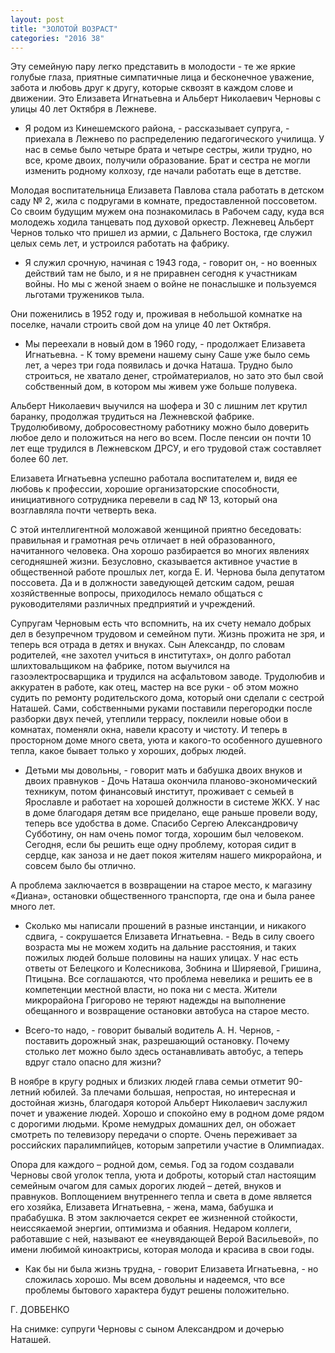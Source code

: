 ```yaml
---
layout: post
title: "ЗОЛОТОЙ ВОЗРАСТ"
categories: "2016 38"
---
```


Эту семейную пару легко представить в молодости - те же яркие голубые глаза, приятные симпатичные лица и бесконечное уважение, забота и любовь друг к другу, которые сквозят в каждом слове и движении. Это Елизавета Игнатьевна и Альберт Николаевич Черновы с улицы 40 лет Октября в Лежневе.

- Я родом из Кинешемского района, - рассказывает супруга, - приехала в Лежнево по распределению педагогического училища. У нас в семье было четыре брата и четыре сестры, жили трудно, но все, кроме двоих, получили образование. Брат и сестра не могли изменить родному колхозу, где начали работать еще в детстве.

Молодая воспитательница Елизавета Павлова стала работать в детском саду № 2, жила с подругами в комнате, предоставленной поссоветом. Со своим будущим мужем она познакомилась в Рабочем саду, куда вся молодежь ходила танцевать под духовой оркестр. Лежневец Альберт Чернов только что пришел из армии, с Дальнего Востока, где служил целых семь лет, и устроился работать на фабрику.

- Я служил срочную, начиная с 1943 года, - говорит он, - но военных действий там не было, и я не приравнен сегодня к участникам войны. Но мы с женой знаем о войне не понаслышке и пользуемся льготами тружеников тыла.

Они поженились в 1952 году и, проживая в небольшой комнатке на поселке, начали строить свой дом на улице 40 лет Октября.

- Мы переехали в новый дом в 1960 году, - продолжает Елизавета Игнатьевна. - К тому времени нашему сыну Саше уже было семь лет, а через три года появилась и дочка Наташа. Трудно было строиться, не хватало денег, стройматериалов, но зато это был свой собственный дом, в котором мы живем уже больше полувека.

Альберт Николаевич выучился на шофера и 30 с лишним лет крутил баранку, продолжая трудиться на Лежневской фабрике. Трудолюбивому, добросовестному работнику можно было доверить любое дело и положиться на него во всем. После пенсии он почти 10 лет еще трудился в Лежневском ДРСУ, и его трудовой стаж составляет более 60 лет.

Елизавета Игнатьевна успешно работала воспитателем и, видя ее любовь к профессии, хорошие организаторские способности, инициативного сотрудника перевели в сад № 13, который она возглавляла почти четверть века.

С этой интеллигентной моложавой женщиной приятно беседовать: правильная и грамотная речь отличает в ней образованного, начитанного человека. Она хорошо разбирается во многих явлениях сегодняшней жизни. Безусловно, сказывается активное участие в общественной работе прошлых лет, когда Е. И. Чернова была депутатом поссовета. Да и в должности заведующей детским садом, решая хозяйственные вопросы, приходилось немало общаться с руководителями различных предприятий и учреждений.

Супругам Черновым есть что вспомнить, на их счету немало добрых дел в безупречном трудовом и семейном пути. Жизнь прожита не зря, и теперь вся отрада в детях и внуках. Сын Александр, по словам родителей, «не захотел учиться в институтах», он долго работал шлихтовальщиком на фабрике, потом выучился на газоэлектросварщика и трудился на асфальтовом заводе. Трудолюбив и аккуратен в работе, как отец, мастер на все руки - об этом можно судить по ремонту родительского дома, который они сделали с сестрой Наташей. Сами, собственными руками поставили перегородки после разборки двух печей, утеплили террасу, поклеили новые обои в комнатах, поменяли окна, навели красоту и чистоту. И теперь в просторном доме много света, уюта и какого-то особенного душевного тепла, какое бывает только у хороших, добрых людей.

- Детьми мы довольны, - говорит мать и бабушка двоих внуков и двоих правнуков - Дочь Наташа окончила планово-экономический техникум, потом финансовый институт, проживает с семьей в Ярославле и работает на хорошей должности в системе ЖКХ. У нас в доме благодаря детям все приделано, еще раньше провели воду, теперь все удобства в доме. Спасибо Сергею Александровичу Субботину, он нам очень помог тогда, хорошим был человеком. Сегодня, если бы решить еще одну проблему, которая сидит в сердце, как заноза и не дает покоя жителям нашего микрорайона, и совсем было бы отлично.

А проблема заключается в возвращении на старое место, к магазину «Диана», остановки общественного транспорта, где она и была ранее много лет.

- Сколько мы написали прошений в разные инстанции, и никакого сдвига, - сокрушается Елизавета Игнатьевна. - Ведь в силу своего возраста мы не можем ходить на дальние расстояния, и таких пожилых людей больше половины на наших улицах. У нас есть ответы от Белецкого и Колесникова, Зобнина и Ширяевой, Гришина, Птицына. Все соглашаются, что проблема невелика и решить ее в компетенции местной власти, но пока ни с места. Жители микрорайона Григорово не теряют надежды на выполнение обещанного и возвращение остановки автобуса на старое место.

- Всего-то надо, - говорит бывалый водитель А. Н. Чернов, - поставить дорожный знак, разрешающий остановку. Почему столько лет можно было здесь останавливать автобус, а теперь вдруг стало опасно для жизни?

В ноябре в кругу родных и близких людей глава семьи отметит 90-летний юбилей. За плечами большая, непростая, но интересная и достойная жизнь, благодаря которой Альберт Николаевич заслужил почет и уважение людей. Хорошо и спокойно ему в родном доме рядом с дорогими людьми. Кроме немудрых домашних дел, он обожает смотреть по телевизору передачи о спорте. Очень переживает за российских паралимпийцев, которым запретили участие в Олимпиадах.

Опора для каждого – родной дом, семья. Год за годом создавали Черновы свой уголок тепла, уюта и доброты, который стал настоящим семейным очагом для самых дорогих людей – детей, внуков и правнуков. Воплощением внутреннего тепла и света в доме является его хозяйка, Елизавета Игнатьевна, - жена, мама, бабушка и прабабушка. В этом заключается секрет ее жизненной стойкости, неиссякаемой энергии, оптимизма и обаяния. Недаром коллеги, работавшие с ней, называют ее «неувядающей Верой Васильевой», по имени любимой киноактрисы, которая молода и красива в свои годы.

- Как бы ни была жизнь трудна, - говорит Елизавета Игнатьевна, - но сложилась хорошо. Мы всем довольны и надеемся, что все проблемы бытового характера будут решены положительно.

Г. ДОВБЕНКО

На снимке: супруги Черновы с сыном Александром и дочерью Наташей.


